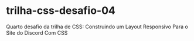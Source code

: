 # trilha-css-desafio-04
Quarto desafio da trilha de CSS:  Construindo um Layout Responsivo Para o Site do Discord Com CSS
